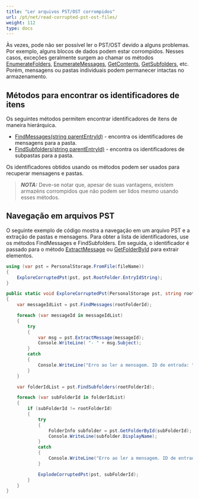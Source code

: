 ```yaml
---
title: "Ler arquivos PST/OST corrompidos"
url: /pt/net/read-corrupted-pst-ost-files/
weight: 112
type: docs
---
```


Às vezes, pode não ser possível ler o PST/OST devido a alguns problemas. Por exemplo, alguns blocos de dados podem estar corrompidos. Nesses casos, exceções geralmente surgem ao chamar os métodos [EnumerateFolders](https://reference.aspose.com/email/net/aspose.email.storage.pst/folderinfo/enumeratefolders/), [EnumerateMessages](https://reference.aspose.com/email/net/aspose.email.storage.pst/folderinfo/enumeratemessages/), [GetContents](https://reference.aspose.com/email/net/aspose.email.storage.pst/folderinfo/getcontents/), [GetSubfolders](https://reference.aspose.com/email/net/aspose.email.storage.pst/folderinfo/getsubfolders/), etc. Porém, mensagens ou pastas individuais podem permanecer intactas no armazenamento.

## **Métodos para encontrar os identificadores de itens**

Os seguintes métodos permitem encontrar identificadores de itens de maneira hierárquica.

- [FindMessages(string parentEntryId)](https://reference.aspose.com/email/net/aspose.email.storage.pst/personalstorage/findmessages/) - encontra os identificadores de mensagens para a pasta.
- [FindSubfolders(string parentEntryId)](https://reference.aspose.com/email/net/aspose.email.storage.pst/personalstorage/findsubfolders/) - encontra os identificadores de subpastas para a pasta.

Os identificadores obtidos usando os métodos podem ser usados para recuperar mensagens e pastas.

> **_NOTA:_** Deve-se notar que, apesar de suas vantagens, existem armazéns corrompidos que não podem ser lidos mesmo usando esses métodos.

## **Navegação em arquivos PST**

O seguinte exemplo de código mostra a navegação em um arquivo PST e a extração de pastas e mensagens. Para obter a lista de identificadores, use os métodos FindMessages e FindSubfolders. Em seguida, o identificador é passado para o método [ExtractMessage](https://reference.aspose.com/email/net/aspose.email.storage.pst/personalstorage/extractmessage/) ou [GetFolderById](https://reference.aspose.com/email/net/aspose.email.storage.pst/personalstorage/getfolderbyid/) para extrair elementos.

```csharp
using (var pst = PersonalStorage.FromFile(fileName))
{
    ExploreCorruptedPst(pst, pst.RootFolder.EntryIdString);
}

public static void ExploreCorruptedPst(PersonalStorage pst, string rootFolderId)
{
    var messageIdList = pst.FindMessages(rootFolderId);

    foreach (var messageId in messageIdList)
    {
        try
        {
            var msg = pst.ExtractMessage(messageId);
            Console.WriteLine( "- " + msg.Subject);
        }
        catch
        {
            Console.WriteLine("Erro ao ler a mensagem. ID de entrada: " + messageId);
        }
    }

    var folderIdList = pst.FindSubfolders(rootFolderId);

    foreach (var subFolderId in folderIdList)
    {
        if (subFolderId != rootFolderId)
        {
            try
            {
                FolderInfo subfolder = pst.GetFolderById(subFolderId);
                Console.WriteLine(subfolder.DisplayName);
            }
            catch
            {
                Console.WriteLine("Erro ao ler a mensagem. ID de entrada: " + subFolderId);
            }

            ExplodeCorruptedPst(pst, subFolderId);
        }
    }
}
```
